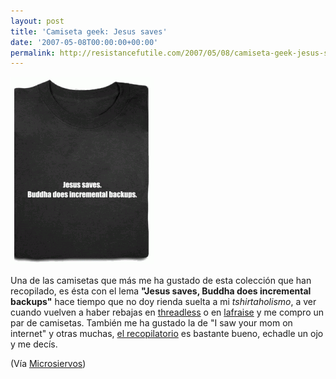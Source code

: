 ```yaml
---
layout: post
title: 'Camiseta geek: Jesus saves'
date: '2007-05-08T00:00:00+00:00'
permalink: http://resistancefutile.com/2007/05/08/camiseta-geek-jesus-saves/
---
```

<img class="centro" src='/assets/jesus_saves_folded_marge_black_folded.png' alt='jesus saves, buddha does incremental backups' />

Una de las camisetas que más me ha gustado de esta colección que han recopilado, es ésta con el lema <strong>"Jesus saves, Buddha does incremental backups"</strong> hace tiempo que no doy rienda suelta a mi <em>tshirtaholismo</em>, a ver cuando vuelven a haber rebajas en <a href="http://www.threadless.com/">threadless</a> o en <a href="http://www.lafraise.com/contest.php?op=lafraise_shop">lafraise</a> y me compro un par de camisetas. También me ha gustado la de "I saw your mom on internet" y otras muchas, <a href="http://pileofphotos.com/view/89/Funny-geek-shirts">el recopilatorio</a> es bastante bueno, echadle un ojo y me decís.

(Vía <a href="http://www.microsiervos.com/archivo/frases-citas/tick-windows-seguridad.html">Microsiervos</a>)
